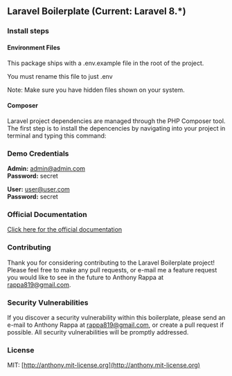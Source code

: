 ## Laravel Boilerplate (Current: Laravel 8.*) 

### Install steps

#### Environment Files
This package ships with a .env.example file in the root of the project.

You must rename this file to just .env

Note: Make sure you have hidden files shown on your system.

#### Composer
Laravel project dependencies are managed through the PHP Composer tool. The first step is to install the depencencies by navigating into your project in terminal and typing this command:



### Demo Credentials

**Admin:** admin@admin.com  
**Password:** secret

**User:** user@user.com  
**Password:** secret

### Official Documentation

[Click here for the official documentation](http://laravel-boilerplate.com)


### Contributing

Thank you for considering contributing to the Laravel Boilerplate project! Please feel free to make any pull requests, or e-mail me a feature request you would like to see in the future to Anthony Rappa at rappa819@gmail.com.

### Security Vulnerabilities

If you discover a security vulnerability within this boilerplate, please send an e-mail to Anthony Rappa at rappa819@gmail.com, or create a pull request if possible. All security vulnerabilities will be promptly addressed.

### License

MIT: [http://anthony.mit-license.org](http://anthony.mit-license.org)
